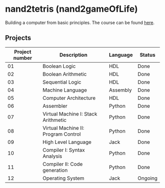 # nand2tetris (nand2gameOfLife)

Building a computer from basic principles. The course can be found [here](https://www.nand2tetris.org/).

## Projects
| Project number | Description | Language | Status |
| ----------- | ----------- | --- | --- |
| 01 | Boolean Logic | HDL | Done |
| 02 | Boolean Arithmetic | HDL | Done |
| 03 | Sequential Logic | HDL | Done |
| 04 | Machine Language| Assembly | Done |
| 05 | Computer Architecture| HDL | Done |
| 06 | Assembler| Python | Done |
| 07 | Virtual Machine I: Stack Arithmetic| Python| Done |
| 08 | Virtual Machine II: Program Control| Python | Done |
| 09 | High Level Language| Jack | Done |
| 10 | Compiler I: Syntax Analysis| Python | Done |
| 11 | Compiler II: Code generation| Python | Done |
| 12 | Operating System| Jack | Ongoing |
